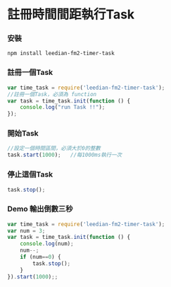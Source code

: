 # 註冊時間間距執行Task

### 安裝
```
npm install leedian-fm2-timer-task
```

### 註冊一個Task
```javascript
var time_task = require('leedian-fm2-timer-task');
//註冊一個Task，必須為 function
var task = time_task.init(function () {
    console.log("run Task !!");
});
```

### 開始Task
```javascript
//設定一個時間區間，必須大於0的整數
task.start(1000);   //每1000ms執行一次
```

### 停止這個Task
```javascript
task.stop();
```

### Demo 輸出倒數三秒
```javascript
var time_task = require('leedian-fm2-timer-task');
var num = 3;
var task = time_task.init(function () {
    console.log(num);
    num--;
    if (num==0) {
        task.stop();
    }
}).start(1000);;
```
